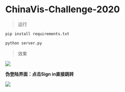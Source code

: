 # ChinaVis-Challenge-2020



>运行

```bash
pip install requirements.txt

python server.py
```



> 效果

![](http://kylinhub.oss-cn-shanghai.aliyuncs.com/2020-05-24-a.jpg)

**伪登陆界面：点击Sign in直接跳转**

![](http://kylinhub.oss-cn-shanghai.aliyuncs.com/2020-05-24-b.jpg)